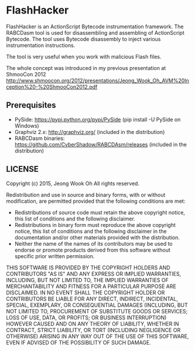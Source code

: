 # FlashHacker

FlashHacker is an ActionScript Bytecode instrumentation framework. The RABCDasm tool is used for disassembling and assembling of ActionScript Bytecode. The tool uses Bytecode disassembly to inject various instrumentation instructions.

The tool is very useful when you work with malicious Flash files.

The whole concept was introduced in my previous presentation at ShmooCon 2012
   http://www.shmoocon.org/2012/presentations/Jeong_Wook_Oh_AVM%20Inception%20-%20ShmooCon2012.pdf

## Prerequisites
* PySide: https://pypi.python.org/pypi/PySide (pip install -U PySide on Windows)
* Graphviz 2.x: http://graphviz.org/ (included in the distribution)
* RABCDasm binaries: https://github.com/CyberShadow/RABCDAsm/releases (included in the distribution)

## LICENSE
Copyright (c) 2015, Jeong Wook Oh
All rights reserved.

Redistribution and use in source and binary forms, with or without modification, are permitted provided that the following conditions are met:
   * Redistributions of source code must retain the above copyright notice, this list of conditions and the following disclaimer.
   * Redistributions in binary form must reproduce the above copyright notice, this list of conditions and the following disclaimer in the documentation and/or other materials provided with the distribution.
   * Neither the name of the names of its contributors may be used to endorse or promote products derived from this software without specific prior written permission.

THIS SOFTWARE IS PROVIDED BY THE COPYRIGHT HOLDERS AND CONTRIBUTORS "AS IS" AND ANY EXPRESS OR IMPLIED WARRANTIES, INCLUDING, BUT NOT LIMITED TO, THE IMPLIED WARRANTIES OF MERCHANTABILITY AND FITNESS FOR A PARTICULAR PURPOSE ARE DISCLAIMED. IN NO EVENT SHALL THE COPYRIGHT HOLDER OR CONTRIBUTORS BE LIABLE FOR ANY DIRECT, INDIRECT, INCIDENTAL, SPECIAL, EXEMPLARY, OR CONSEQUENTIAL DAMAGES (INCLUDING, BUT NOT LIMITED TO, PROCUREMENT OF SUBSTITUTE GOODS OR SERVICES; LOSS OF USE, DATA, OR PROFITS; OR BUSINESS INTERRUPTION) HOWEVER CAUSED AND ON ANY THEORY OF LIABILITY, WHETHER IN CONTRACT, STRICT LIABILITY, OR TORT (INCLUDING NEGLIGENCE OR OTHERWISE) ARISING IN ANY WAY OUT OF THE USE OF THIS SOFTWARE, EVEN IF ADVISED OF THE POSSIBILITY OF SUCH DAMAGE.

